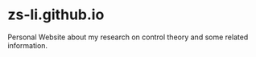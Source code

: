 # zs-li.github.io
Personal Website about my research on control theory and some related information.
